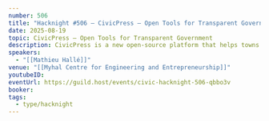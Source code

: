 ```yaml
---
number: 506
title: "Hacknight #506 – CivicPress – Open Tools for Transparent Government"
date: 2025-08-19
topic: CivicPress – Open Tools for Transparent Government
description: CivicPress is a new open-source platform that helps towns and cities publish meetings, bylaws, budgets, and civic records in a transparent, inspectable way — without vendor lock-in. In this talk, Mathieu Hallé will share how the project began, what it aims to fix, and how open-source tools can help rebuild public trust from the ground up.
speakers:
  - "[[Mathieu Hallé]]"
venue: "[[Myhal Centre for Engineering and Entrepreneurship]]"
youtubeID:
eventUrl: https://guild.host/events/civic-hacknight-506-qbbo3v
booker:
tags:
  - type/hacknight
---
```

